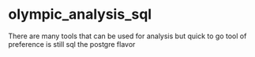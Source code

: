# olympic_analysis_sql
There are many tools that can be used for analysis but quick to go tool of preference is still sql the postgre flavor
